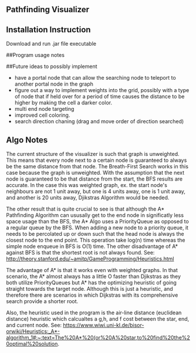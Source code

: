 ## Pathfinding Visualizer

## Installation Instruction

Download and run .jar file executable 

##Program usage notes

##Future ideas to possibly implement
- have a portal node that can allow the searching node to teleport to another portal node in the graph
- figure out a way to implement weights into the grid, possibly with a type of node that if held over for a period of time causes the distance to be higher by making the cell a darker color. 
- multi end node targeting
- improved cell coloring. 
- search direction chaning (drag and move order of direction searched)

## Algo Notes

The current structure of the visualizer is such that graph is unweighted. This means that every node next to a certain node is guaranteed to always be the same distance from that node.
The Breath-First Search works in this case because the graph is unweighted. With the assumption that the next node is guaranteed to be that distance from the start, the BFS results are accurate.
In the case this was weighted graph, ex. the start node's neighbours are not 1 unit away, but one is 4 units away, one is 1 unit away, and another is 20 units away, Djikstras Algorithm would be needed.

The other result that is quite crucial to see is that although the A* Pathfinding Algorithm can ususally get to the end node in significatly less space usage than the BFS, the A* Algo uses a PriorityQueue as opposed to a regular queue by the BFS. When adding a new node to a priority queue, it needs to be percolated up or down such that the head node is always the closest node to the end point. This
operation take log(n) time whereas the simple node enqueue in BFS is O(1) time. The other disadvantage of A* against BFS is that the shortest root is not always found. 
See: http://theory.stanford.edu/~amitp/GameProgramming/Heuristics.html

The advantage of A* is that it works even with weighted graphs. In that scenario, the A* almost always has a little O faster than Djikstras as they both utilize PriorityQueues but A* has the
optimizing heuristic of going straight towards the target node. Although this is just a heuristic, and therefore there are scenarios in which Dijkstras with its comprehensive search provide a shorter root. 

Also, the heuristic used in the program is the air-line distance (euclidean distance) heuristic which calcualtes a g,h, and f cost between the star, end, and current node. 
See: https://www.wiwi.uni-kl.de/bisor-orwiki/Heuristics:_A*-algorithm_1#:~:text=The%20A*%20(or%20A%20star,to%20find%20the%20optimal%20solution.


